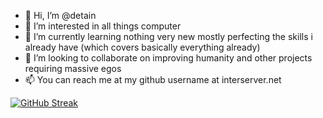 - 👋 Hi, I’m @detain
- 👀 I’m interested in all things computer
- 🌱 I’m currently learning nothing very new mostly perfecting the skills i already have (which covers basically everything already)
- 💞️ I’m looking to collaborate on improving humanity and other projects requiring massive egos
- 📫 You can reach me at my github username at interserver.net

<!---
detain/detain is a ✨ special ✨ repository because its `README.md` (this file) appears on your GitHub profile.
You can click the Preview link to take a look at your changes.
--->

[![GitHub Streak](https://streak-stats.demolab.com?user=detain&theme=tokyonight_duo&border_radius=3.5)](https://git.io/streak-stats)

